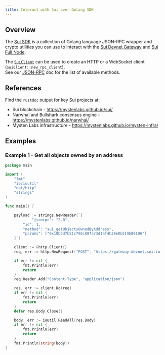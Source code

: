 ```yaml
---
title: Interact with Sui over Golang SDK
---
```


## Overview
The [Sui SDK](https://github.com/MystenLabs/sui/tree/main/crates/sui-sdk) is a collection of Golang language JSON-RPC wrapper and crypto utilities you can use to interact with the [Sui Devnet Gateway](../build/devnet.md) and [Sui Full Node](fullnode.md).

The [`SuiClient`](cli-client.md) can be used to create an HTTP or a WebSocket client (`SuiClient::new_rpc_client`).  
See our [JSON-RPC](json-rpc.md#sui-json-rpc-methods) doc for the list of available methods.

## References

Find the `rustdoc` output for key Sui projects at:

* Sui blockchain - https://mystenlabs.github.io/sui/
* Narwhal and Bullshark consensus engine - https://mystenlabs.github.io/narwhal/
* Mysten Labs infrastructure - https://mystenlabs.github.io/mysten-infra/

## Examples

### Example 1 - Get all objects owned by an address

```go
package main

import (
	"fmt"
	"io/ioutil"
	"net/http"
	"strings"
)

func main() {

	payload := strings.NewReader(`{
    		"jsonrpc": "2.0", 
		"id": 1, 
		"method": "sui_getObjectsOwnedByAddress", 
		"params": ["0x10b5d7b81c796c807a73d1af4b38e8b519b86106"]
	}`)

	client := &http.Client{}
	req, err := http.NewRequest("POST", "https://gateway.devnet.sui.io:443", payload)

	if err != nil {
		fmt.Println(err)
		return
	}
	req.Header.Add("Content-Type", "application/json")

	res, err := client.Do(req)
	if err != nil {
		fmt.Println(err)
		return
	}
	defer res.Body.Close()

	body, err := ioutil.ReadAll(res.Body)
	if err != nil {
		fmt.Println(err)
		return
	}
	fmt.Println(string(body))
}
```
